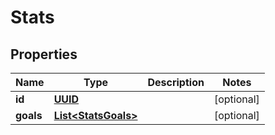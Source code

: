 # Stats

## Properties
Name | Type | Description | Notes
------------ | ------------- | ------------- | -------------
**id** | [**UUID**](UUID.md) |  |  [optional]
**goals** | [**List&lt;StatsGoals&gt;**](StatsGoals.md) |  |  [optional]
